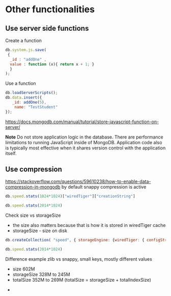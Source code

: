 # Other functionalities

## Use server side functions

Create a function
```js
db.system.js.save(
 {
  _id : "addOne" ,
  value : function (x){ return x + 1; }
  }
);
```
Use a function
```js
db.loadServerScripts();
db.data.insert({
   _id: addOne(5),
    name: "TestStudent"
});
```
https://docs.mongodb.com/manual/tutorial/store-javascript-function-on-server/

**Note** Do not store application logic in the database. There are performance limitations to running JavaScript inside of MongoDB. Application code also is typically most effective when it shares version control with the application itself.



## Use compression
https://stackoverflow.com/questions/59610238/how-to-enable-data-compression-in-mongodb
by default snappy compression is active
```js 
db.speed.stats(1024*1024)["wiredTiger"]["creationString"]
```

```js 
db.speed.stats(2014*1024)
```
Check size vs storageSize 
- the size also matters because that is how it is stored in wiredTiger cache
- storageSize - size on disk

```js 
db.createCollection( "speed", { storageEngine: {wiredTiger: { configString: "block_compressor=zlib" }}})
```

```js 
db.speed.stats(2014*1024)
```
Difference example zlib vs snappy, small keys, mostly different values
- size 602M
- storageSize 328M to 245M
- totalSize 352M to 269M  (totalSize = storageSize + totalIndexSize)

* 
